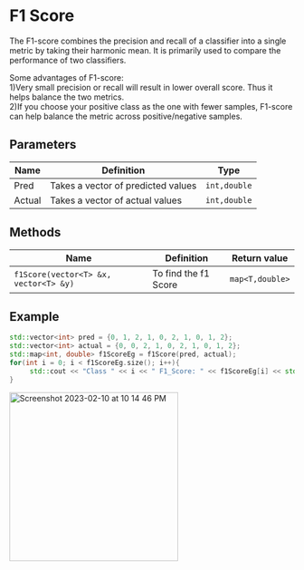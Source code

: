 # F1 Score

The F1-score combines the precision and recall of a classifier into a single metric by taking their harmonic mean. It is primarily used to compare the performance of two classifiers.

Some advantages of F1-score:  
1)Very small precision or recall will result in lower overall score. Thus it helps balance the two metrics.  
2)If you choose your positive class as the one with fewer samples, F1-score can help balance the metric across positive/negative samples.



## Parameters

| Name          | Definition                                                                                  | Type            |
| ------------- | ------------------------------------------------------------------------------------------- | ----------------|
| Pred          | Takes a vector of predicted values                                                          | `int,double`    |
| Actual        | Takes a vector of actual values                                                             | `int,double`    |


## Methods

| Name                                           | Definition                                            | Return value      |
| -----------------------------------------------| ----------------------------------------------------- | ----------------- |
| `f1Score(vector<T> &x, vector<T> &y)`          | To find the f1 Score                                 |  `map<T,double>`  |

## Example

```cpp
std::vector<int> pred = {0, 1, 2, 1, 0, 2, 1, 0, 1, 2};
std::vector<int> actual = {0, 0, 2, 1, 0, 2, 1, 0, 1, 2};
std::map<int, double> f1ScoreEg = f1Score(pred, actual);
for(int i = 0; i < f1ScoreEg.size(); i++){
     std::cout << "Class " << i << " F1_Score: " << f1ScoreEg[i] << std::endl;
}

```
<img width="298" alt="Screenshot 2023-02-10 at 10 14 46 PM" src="https://user-images.githubusercontent.com/89138051/218148120-b64a25b8-8daa-49cc-a1f3-2bfe316622af.png">
